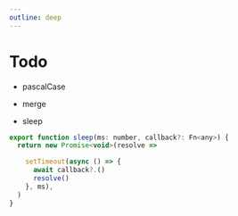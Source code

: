```yaml
---
outline: deep
---
```


# Todo

- pascalCase
- merge

- sleep

```js
export function sleep(ms: number, callback?: Fn<any>) {
  return new Promise<void>(resolve =>

    setTimeout(async () => {
      await callback?.()
      resolve()
    }, ms),
  )
}
```
